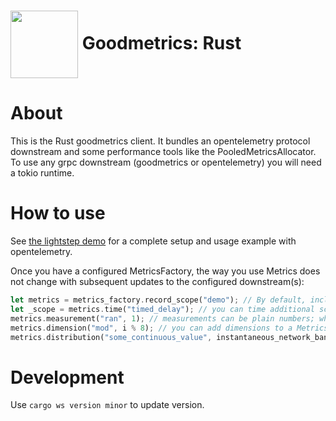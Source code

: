 # <img src="https://user-images.githubusercontent.com/3454741/151748581-1ad6c34c-f583-4813-b878-d19c98ec3427.png" width="108em" align="center"/> Goodmetrics: Rust



# About
This is the Rust goodmetrics client. It bundles an opentelemetry protocol downstream and
some performance tools like the PooledMetricsAllocator.
To use any grpc downstream (goodmetrics or opentelemetry) you will need a tokio runtime.

# How to use
See [the lightstep demo](./src/benches/lightstep.rs) for a complete setup and usage example with opentelemetry.

Once you have a configured MetricsFactory, the way you use Metrics does not change with subsequent
updates to the configured downstream(s):
```rust
let metrics = metrics_factory.record_scope("demo"); // By default, includes a "demo_totaltime" histogram measurement
let _scope = metrics.time("timed_delay"); // you can time additional scopes
metrics.measurement("ran", 1); // measurements can be plain numbers; when preaggregated they are StatisticSets (min/max/sum/count)
metrics.dimension("mod", i % 8); // you can add dimensions to a Metrics whenever you want. All measurements in this Metrics record are dimensioned by this value.
metrics.distribution("some_continuous_value", instantaneous_network_bandwidth); // histograms are aggregated sparsely, and truncated to 2 significant figures (base 10).
```

# Development
Use `cargo ws version minor` to update version.
